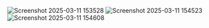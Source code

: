 ![Screenshot 2025-03-11 153528](https://github.com/user-attachments/assets/ee7ef209-8929-4344-97eb-3ae21d88eb5d)
![Screenshot 2025-03-11 154523](https://github.com/user-attachments/assets/f859bb9e-f967-4579-b391-3a19211632a6)
![Screenshot 2025-03-11 154608](https://github.com/user-attachments/assets/06ba1216-889a-4397-897e-429860ffbc2f)
